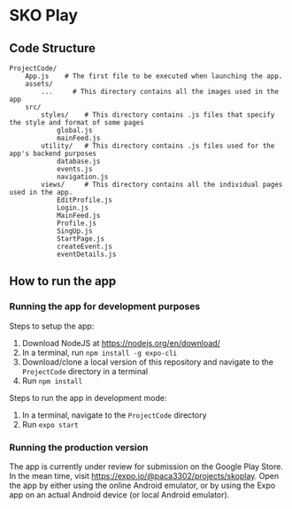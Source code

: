 # SKO Play

## Code Structure

```
ProjectCode/
    App.js    # The first file to be executed when launching the app.
    assets/
        ...     # This directory contains all the images used in the app
    src/
        styles/    # This directory contains .js files that specify the style and format of some pages
            global.js
            mainFeed.js
        utility/   # This directory contains .js files used for the app's backend purposes
            database.js
            events.js
            navigation.js
        views/     # This directory contains all the individual pages used in the app.
            EditProfile.js
            Login.js
            MainFeed.js
            Profile.js
            SingUp.js
            StartPage.js
            createEvent.js
            eventDetails.js
```

## How to run the app

### Running the app for development purposes

Steps to setup the app:
1. Download NodeJS at https://nodejs.org/en/download/
2. In a terminal, run `npm install -g expo-cli`
3. Download/clone a local version of this repository and navigate to the `ProjectCode` directory in a terminal
4. Run `npm install`

Steps to run the app in development mode:
1. In a terminal, navigate to the `ProjectCode` directory
2. Run `expo start`

### Running the production version

The app is currently under review for submission on the Google Play Store. In the mean time, visit https://expo.io/@paca3302/projects/skoplay. Open the app by either using the online Android emulator, or by using the Expo app on an actual Android device (or local Android emulator).
